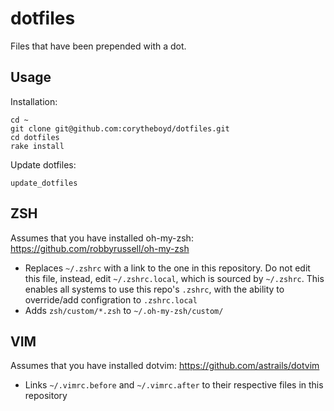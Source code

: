 # dotfiles

Files that have been prepended with a dot.

## Usage

Installation:
```
cd ~
git clone git@github.com:corytheboyd/dotfiles.git
cd dotfiles
rake install
```

Update dotfiles:
```
update_dotfiles
```

## ZSH

Assumes that you have installed oh-my-zsh: https://github.com/robbyrussell/oh-my-zsh

* Replaces `~/.zshrc` with a link to the one in this repository. Do not edit this file, instead, edit `~/.zshrc.local`, which is sourced by `~/.zshrc`. This enables all systems to use this repo's `.zshrc`, with the ability to override/add configration to `.zshrc.local`
* Adds `zsh/custom/*.zsh` to `~/.oh-my-zsh/custom/`

## VIM

Assumes that you have installed dotvim: https://github.com/astrails/dotvim

* Links `~/.vimrc.before` and `~/.vimrc.after` to their respective files in this repository
